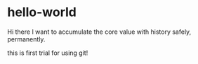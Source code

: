 # hello-world

Hi there
I want to accumulate the core value with history safely, permanently.

this is first trial for using git!
